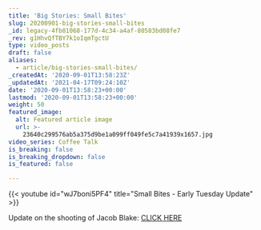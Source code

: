 ```yaml
---
title: 'Big Stories: Small Bites'
slug: 20200901-big-stories-small-bites
_id: legacy-4fb81068-177d-4c34-a4af-80583bd08fe7
_rev: g1HhvQfTBY7k1oIqmTgctU
type: video_posts
draft: false
aliases:
  - article/big-stories-small-bites/
_createdAt: '2020-09-01T13:58:23Z'
_updatedAt: '2021-04-17T09:24:10Z'
date: '2020-09-01T13:58:23+00:00'
lastmod: '2020-09-01T13:58:23+00:00'
weight: 50
featured_image:
  alt: Featured article image
  url: >-
    23640c299576ab5a375d9be1a099ff049fe5c7a41939x1657.jpg
video_series: Coffee Talk
is_breaking: false
is_breaking_dropdown: false
is_featured: false

---
```

{{< youtube id="wJ7boni5PF4" title="Small Bites - Early Tuesday Update" >}}

Update on the shooting of Jacob Blake: [CLICK HERE](https://smarthernews.com/article/jacobblake/)
